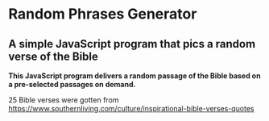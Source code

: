# Random Phrases Generator

## A simple JavaScript program that pics a random verse of the Bible

**This JavaScript program delivers a random passage of the Bible based on a pre-selected passages on demand.**

25 Bible verses were gotten from https://www.southernliving.com/culture/inspirational-bible-verses-quotes

